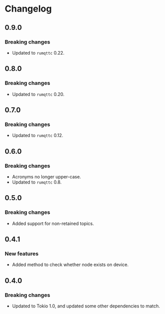 # Changelog

## 0.9.0

### Breaking changes

- Updated to `rumqttc` 0.22.

## 0.8.0

### Breaking changes

- Updated to `rumqttc` 0.20.

## 0.7.0

### Breaking changes

- Updated to `rumqttc` 0.12.

## 0.6.0

### Breaking changes

- Acronyms no longer upper-case.
- Updated to `rumqttc` 0.8.

## 0.5.0

### Breaking changes

- Added support for non-retained topics.

## 0.4.1

### New features

- Added method to check whether node exists on device.

## 0.4.0

### Breaking changes

- Updated to Tokio 1.0, and updated some other dependencies to match.
